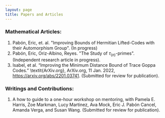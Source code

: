 ```yaml
---
layout: page
title: Papers and Articles
---
```


### Mathematical Articles:

1. Pabón, Eric, et. al. "Improving Bounds of Hermitian Lifted-Codes with their Automorphism Group". (In progress)
2. Pabón, Eric, Oriz-Albino, Reyes. "The Study of $\tau_{(n)}$-primes". (Independent research article in progress).
3. Isabel, et al. “Improving the Minimum Distance Bound of Trace Goppa Codes.” \textit{ArXiv.org}, ArXiv.org, 11 Jan. 2022, https://arxiv.org/abs/2201.03741. (Submitted for review for publication).

### Writings and Contributions:

1. A how to guide to a one-hour workshop on mentoring, with Pamela E. Harris, Zoe Markman, Lucy Martinez, Ava Mock, Eric J. Pabón Cancel, Amanda Verga, and Susan Wang. (Submitted for review for publication).
